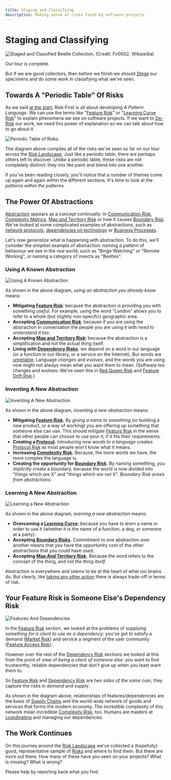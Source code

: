 ```yaml
---
title: Staging and Classifying
description: Making sense of risks faced by software projects.
---
```


# Staging and Classifying

![Staged and Classified Beetle Collection, (Credit: Fir0002, Wikipedia)](images/Beetle_collection_short.jpg)

Our tour is complete.  

But if we are good collectors, then before we finish we should _[Stage](https://en.wikipedia.org/wiki/Entomological_equipment_for_mounting_and_storage)_ our specimens and do some work in classifying what we've seen.

## Towards A "Periodic Table" Of Risks

As we said [at the start](A-Pattern-Language.md), Risk-First is all about developing _A Pattern Language_.  We can use the terms like "[Feature Risk](Feature-Risk.md)" or "[Learning Curve Risk](Communication-Risk.md#learning-curve-risk)" to explain phenomena we see on software projects.   If we want to [De-Risk](De-Risking) our work, we need this power of explanation so we can talk about how to go about it.

![Periodic Table of Risks](images/generated/staging-and-classifying/periodic-table-large.png)

The diagram above compiles all of the risks we've seen so far on our tour across the [Risk Landscape](Risk-Landscape).  Just like a periodic table, there are perhaps others left to discover.   _Unlike_ a periodic table, these risks are not completely distinct: they mix like paint and blend into one another.  

If you've been reading closely, you'll notice that a number of themes come up again and again within the different sections.   It's time to look at the _patterns within the patterns_. 

## The Power Of Abstractions

[Abstraction](Glossary.md#abstraction) appears as a concept continually: in [Communication Risk](Communication-Risk.md), [Complexity Metrics](Complexity-Risk.md#kolmogorov-complexity), [Map and Territory Risk](Map-And-Territory-Risk.md) or how it causes [Boundary Risk](Boundary-Risk).  We've looked at some complicated examples of abstractions, such as [network protocols](Communication-Risk.md#protocols), [dependencies on technology](Software-Dependency-Risk#software-tools) or [Business Processes](Process-Risk.md#the-purpose-of-process).

Let's now _generalize_ what is happening with abstraction.  To do this, we'll consider the simplest example of abstraction:  _naming a pattern_ of behaviour we see in the real world, such as "Binge Watching" or "Remote Working", or naming a category of insects as "Beetles".

### Using A Known Abstraction

![Using A Known Abstraction](images/generated/staging-and-classifying/depending-abstraction.png)

As shown in the above diagram, _using an abstraction you already know_ means:

 - **Mitigating [Feature Risk](Feature-Risk.md)**: because the abstraction is providing you with something _useful_.  For example, using the word "London" allows you to refer to a whole (but slightly non-specific) geographic area.
 - **Accepting [Communication Risk](Communication-Risk.md)**: because if you are using the abstraction in conversation the people you are using it with _need to understand it too_.
 - **Accepting [Map and Territory Risk](Map-And-Territory-Risk.md)**: because the abstraction is a simplification and not the actual thing itself.
 - **Living with [Dependency Risks](Dependency-Risk.md)**:  we depend on a word in our language (or a function in our library, or a service on the Internet).  But words are [unreliable](Dependency-Risk.md#reliability-risk).  Language _changes_ and _evolves_, and the words you are using now might not always mean what you want them to mean.  (Software too changes and evolves:  We've seen this in [Red Queen Risk](Scarcity-Risk#red-queen-risk) and [Feature Drift Risk](Feature-Risk.md#feature-drift-risk).)
 
### Inventing A New Abstraction  

![Inventing A New Abstraction](images/generated/staging-and-classifying/inventing-abstraction.png)

As shown in the above diagram, _inventing a new abstraction_ means:

- **Mitigating [Feature Risk](Feature-Risk.md).**  By _giving a name to something_ (or building a new product, or a way of working) you are offering up something that someone else can use.  This should mitigate [Feature Risk](Feature-Risk.md) in the sense that other people can choose to use your it, if it fits their requirements.  
- **Creating a [Protocol](Communication-Risk.md#protocols).**  Introducing _new words to a language_ creates [Protocol Risk](Communication-Risk.md#protocol-risk) as most people won't know what it means. 
- **Increasing [Complexity Risk](Complexity-Risk.md).** Because, the more words we have, the more complex the language is.
- **Creating the opportunity for [Boundary Risk](Boundary-Risk).**  By naming something, you _implicitly_ create a boundary, because the world is now divided into "things which _are_ X" and "things which _are not_ X".  _Boundary Risk arises from abstractions._
    
### Learning A New Abstraction

![Learning a New Abstraction](images/generated/staging-and-classifying/choosing-abstraction.png)

As shown in the above diagram, _learning a new abstraction_ means:

 - **Overcoming a [Learning Curve](Communication-Risk.md#learning-curve-risk)**: because you have to _learn_ a name in order to use it (whether it is the name of a function, a dog, or someone at a party).
 - **Accepting [Boundary Risks](Boundary-Risk).**  Commitment to one abstraction over another means that you have the opportunity cost of the other abstractions that you could have used.
 - **Accepting [Map And Territory Risk](Map-And-Territory-Risk.md).** Because the word refers to the _concept_ of the thing, and _not the thing itself_.

Abstraction is everywhere and seems to be at the heart of what our brains do.  But clearly, like [taking any other action](Glossary.md#taking-action) there is always trade-off in terms of risk.   

## Your Feature Risk is Someone Else's Dependency Risk

![Features And Dependencies](images/generated/staging-and-classifying/features-and-dependencies.png)

In the [Feature Risk](Feature-Risk.md) section, we looked at the problems of _supplying something for a client to use as a dependency_:  you've got to satisfy a demand ([Market Risk](Feature-Risk.md#market-risk)) and service a segment of the user community ([Feature Access Risk](Feature-Risk.md#feature-access-risk)).    

However over the rest of the [Dependency Risk](Dependency-Risk.md) sections we looked at this from the point of view of _being a client of someone else_:  you want to find trustworthy, reliable dependencies that don't give up when you least want them to.

So [Feature Risk](Feature-Risk.md) and [Dependency Risk](Dependency-Risk.md) are _two sides of the same coin_, they capture the risks in _demand_ and _supply_.   

As shown in the diagram above, relationships of features/dependencies are the basis of [Supply Chains](https://en.wikipedia.org/wiki/Supply_chain) and the world-wide network of goods and services that forms the modern economy.  The incredible complexity of this network mean incredible [Complexity Risk](Complexity-Risk.md), too.  Humans are masters at [coordinating](Coordination-Risk.md) and managing our dependencies. 

## The Work Continues

On this journey around the [Risk Landscape](Risk-Landscape) we've collected a (hopefully) good, representative sample of [Risks](Glossary.md#Risk) and where to find them. But there are more out there.   How many of these have you seen on your projects?  What is missing?  What is wrong?

Please help by reporting back what you find.


